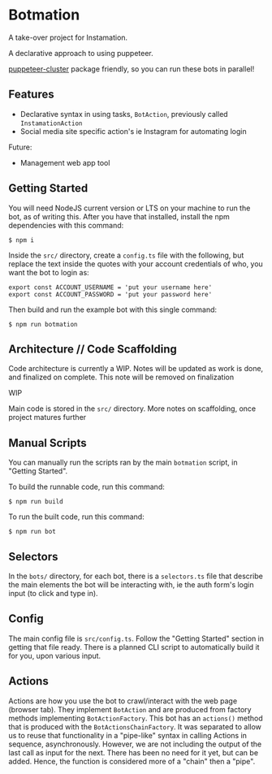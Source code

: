 # Botmation

A take-over project for Instamation.

A declarative approach to using puppeteer.

[puppeteer-cluster](https://github.com/thomasdondorf/puppeteer-cluster) package friendly, so you can run these bots in parallel!

## Features

 - Declarative syntax in using tasks, `BotAction`, previously called `InstamationAction`
 - Social media site specific action's ie Instagram for automating login

Future:
 - Management web app tool

## Getting Started

You will need NodeJS current version or LTS on your machine to run the bot, as of writing this. After you have that installed, install the npm dependencies with this command:

```
$ npm i
```

Inside the `src/` directory, create a `config.ts` file with the following, but replace the text inside the quotes with your account credentials of who, you want the bot to login as:
```
export const ACCOUNT_USERNAME = 'put your username here'
export const ACCOUNT_PASSWORD = 'put your password here'
```

Then build and run the example bot with this single command:
```
$ npm run botmation
```

## Architecture // Code Scaffolding

Code architecture is currently a WIP. Notes will be updated as work is done, and finalized on complete. This note will be removed on finalization

WIP

Main code is stored in the `src/` directory. More notes on scaffolding, once project matures further

## Manual Scripts

You can manually run the scripts ran by the main `botmation` script, in "Getting Started".

To build the runnable code, run this command:
```
$ npm run build
```

To run the built code, run this command:
```
$ npm run bot
```

## Selectors

In the `bots/` directory, for each bot, there is a `selectors.ts` file that describe the main elements the bot will be interacting with, ie the auth form's login input (to click and type in).

## Config

The main config file is `src/config.ts`. Follow the "Getting Started" section in getting that file ready. There is a planned CLI script to automatically build it for you, upon various input.

## Actions

Actions are how you use the bot to crawl/interact with the web page (browser tab). They implement `BotAction` and are produced from factory methods implementing `BotActionFactory`. This bot has an `actions()` method that is produced with the `BotActionsChainFactory`. It was separated to allow us to reuse that functionality in a "pipe-like" syntax in calling Actions in sequence, asynchronously. However, we are not including the output of the last call as input for the next. There has been no need for it yet, but can be added. Hence, the function is considered more of a "chain" then a "pipe".
